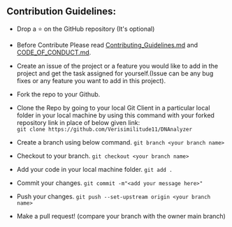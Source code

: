 ## Contribution Guidelines:

- Drop a :star: on the GitHub repository (It's optional)<br/>

- Before Contribute Please
  read [Contributing_Guidelines.md]((https://github.com/Verisimilitude11/DNAnalyzer/blob/main/Contributing_Guidelines.md))
  and [CODE_OF_CONDUCT.md]((https://github.com/Verisimilitude11/DNAnalyzer/blob/main/CODE_OF_CONDUCT.md)).

- Create an issue of the project or a feature you would like to add in the project and get the task assigned for
  yourself.(Issue can be any bug fixes or any feature you want to add in this project).

- Fork the repo to your Github.<br/>

- Clone the Repo by going to your local Git Client in a particular local folder in your local machine by using this
  command with your forked repository link in place of below given link: <br/>
  `git clone https://github.com/Verisimilitude11/DNAnalyzer`
- Create a branch using below command.
  `git branch <your branch name>`
- Checkout to your branch.
  `git checkout <your branch name>`
- Add your code in your local machine folder.
  `git add . `
- Commit your changes.
  `git commit -m"<add your message here>"`
- Push your changes.
  `git push --set-upstream origin <your branch name>`

- Make a pull request! (compare your branch with the owner main branch)
